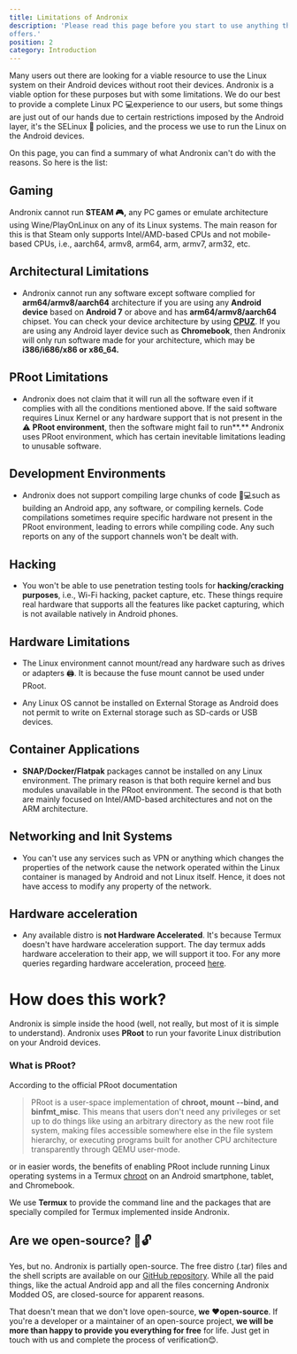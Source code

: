 ```yaml
---
title: Limitations of Andronix
description: 'Please read this page before you start to use anything that Andronix
offers.' 
position: 2 
category: Introduction
---
```


Many users out there are looking for a viable resource to use the Linux system on their Android devices without root their
devices. Andronix is a viable option for these purposes but with some limitations. We do our best to provide a complete
Linux PC 💻experience to our users, but some things are just out of our hands due to certain restrictions imposed by the
Android layer, it's the SELinux 🔐 policies, and the process we use to run the Linux on the Android devices.

On this page, you can find a summary of what Andronix can't do with the reasons. So here is the list:

## Gaming

Andronix cannot run **STEAM 🎮,** any PC games or emulate architecture using Wine/PlayOnLinux on any of its Linux
systems. The main reason for this is that Steam only supports Intel/AMD-based CPUs and not mobile-based CPUs, i.e.,
aarch64, armv8, arm64, arm, armv7, arm32, etc.

## Architectural Limitations

* Andronix cannot run any software except software complied for **arm64/armv8/aarch64** architecture if you are using any **Android device** based on **Android 7** or above and has **arm64/armv8/aarch64** chipset. You can check your device architecture by using [**CPUZ**](https://play.google.com/store/apps/details?id=com.cpuid.cpu_z). If you are using any Android layer device such as **Chromebook**, then Andronix will only run software made for your architecture, which may be **i386/i686/x86 or x86\_64.**

## PRoot Limitations

* Andronix does not claim that it will run all the software even if it complies with all the conditions mentioned above.
  If the said software requires Linux Kernel or any hardware support that is not present in the ⚠ **PRoot environment**,
  then the software might fail to run**.**
  Andronix uses PRoot environment, which has certain inevitable limitations leading to unusable software.

## Development Environments

* Andronix does not support compiling large chunks of code 👩💻such as building an Android app, any software, or compiling kernels. Code compilations sometimes require specific hardware not present in the PRoot environment, leading to errors while compiling code. Any such reports on any of the support channels won't be dealt with.

## Hacking

* You won't be able to use penetration testing tools for **hacking/cracking purposes**, i.e., Wi-Fi hacking, packet capture, etc. These things require real hardware that supports all the features like packet capturing, which is not available natively in Android phones.

## Hardware Limitations

* The Linux environment cannot mount/read any hardware such as drives or adapters 🖨. It is because the fuse mount
  cannot be used under PRoot.


* Any Linux OS cannot be installed on External Storage as Android does not permit to write on External storage such as SD-cards or USB devices.

## Container Applications

* **SNAP/Docker/Flatpak** packages cannot be installed on any Linux environment. The primary reason is that both require kernel and bus modules unavailable in the PRoot environment. The second is that both are mainly focused on
  Intel/AMD-based architectures and not on the ARM architecture.

## Networking and Init Systems

* You can't use any services such as VPN or anything which changes the properties of the network cause the network operated within the Linux container is managed by Android and not Linux itself. Hence, it does not have access to modify any property of the network.

## Hardware acceleration

* Any available distro is **not Hardware Accelerated**. It's because Termux doesn't have hardware acceleration support.
  The day termux adds hardware acceleration to their app, we will support it too. For any more queries regarding
  hardware acceleration, proceed [here](https://gitter.im/termux/termux).

# How does this work?

Andronix is simple inside the hood (well, not really, but most of it is simple to understand). Andronix uses **PRoot**
to run your favorite Linux distribution on your Android devices.

### What is PRoot?

According to the official PRoot documentation

> PRoot is a user-space implementation of **chroot, mount --bind, and binfmt\_misc**. This means that users don't need any privileges or set up to do things like using an arbitrary directory as the new root file system, making files accessible somewhere else in the file system hierarchy, or executing programs built for another CPU architecture transparently through QEMU user-mode.

or in easier words, the benefits of enabling PRoot include running Linux operating systems in a
Termux [chroot](https://en.m.wikipedia.org/wiki/Chroot) on an Android smartphone, tablet, and Chromebook.

We use **Termux** to provide the command line and the packages that are specially compiled for Termux implemented
inside Andronix.

## Are we open-source? 📖🔓

Yes, but no. Andronix is partially open-source. The free distro (.tar) files and the shell scripts are available on
our [GitHub repository](https://github.com/andronixapp). While all the paid things, like the actual Android app and all
the files concerning Andronix Modded OS, are closed-source for apparent reasons.

That doesn't mean that we don't love open-source, **we** ❤**open-source**. If you're a developer or a maintainer of an
open-source project, **we will be more than happy to provide you everything for free** for life. Just get in touch with
us and complete the process of verification😊. 
